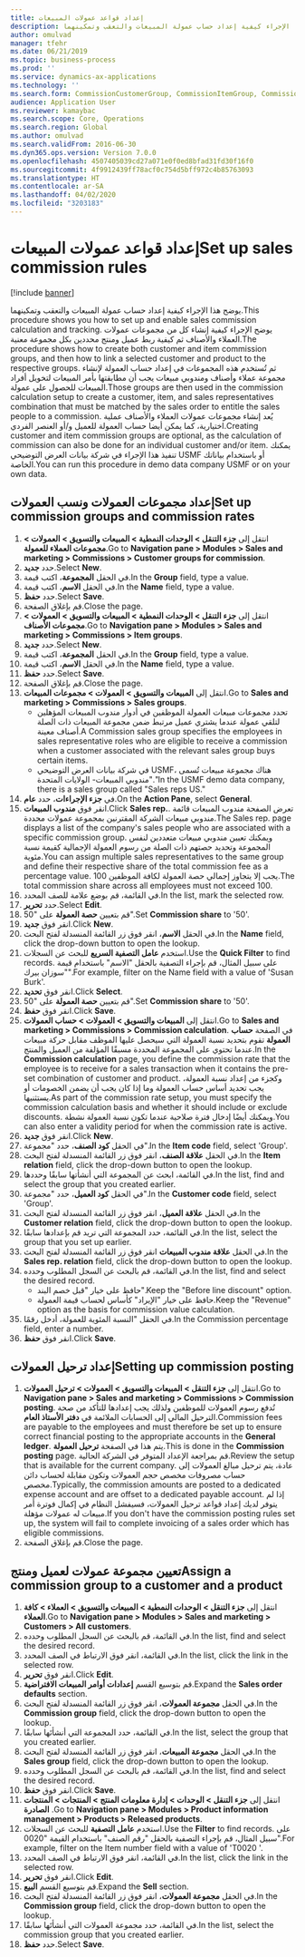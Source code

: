 ```yaml
---
title: إعداد قواعد عمولات المبيعات
description: يوضح هذا الإجراء كيفية إعداد حساب عمولة المبيعات والتعقب وتمكينهما.
author: omulvad
manager: tfehr
ms.date: 06/21/2019
ms.topic: business-process
ms.prod: ''
ms.service: dynamics-ax-applications
ms.technology: ''
ms.search.form: CommissionCustomerGroup, CommissionItemGroup, CommissionSalesGroup, CommissionSalesMember, DirPartyLookup, CommissionCalc, InventPosting, CustTable, EcoResProductDetailsExtended
audience: Application User
ms.reviewer: kamaybac
ms.search.scope: Core, Operations
ms.search.region: Global
ms.author: omulvad
ms.search.validFrom: 2016-06-30
ms.dyn365.ops.version: Version 7.0.0
ms.openlocfilehash: 4507405039cd27a071e0f0ed8bfad31fd30f16f0
ms.sourcegitcommit: 4f9912439ff78acf0c754d5bff972c4b85763093
ms.translationtype: HT
ms.contentlocale: ar-SA
ms.lasthandoff: 04/02/2020
ms.locfileid: "3203183"
---
```

# <a name="set-up-sales-commission-rules"></a><span data-ttu-id="46e95-103">إعداد قواعد عمولات المبيعات</span><span class="sxs-lookup"><span data-stu-id="46e95-103">Set up sales commission rules</span></span>

[!include [banner](../../includes/banner.md)]

<span data-ttu-id="46e95-104">يوضح هذا الإجراء كيفية إعداد حساب عمولة المبيعات والتعقب وتمكينهما.</span><span class="sxs-lookup"><span data-stu-id="46e95-104">This procedure shows you how to set up and enable sales commission calculation and tracking.</span></span> <span data-ttu-id="46e95-105">يوضح الإجراء كيفية إنشاء كل من مجموعات عمولات العملاء والأصناف ثم كيفية ربط عميل ومنتج محددين بكل مجموعة معنية.</span><span class="sxs-lookup"><span data-stu-id="46e95-105">The procedure shows how to create both customer and item commission groups, and then how to link a selected customer and product to the respective groups.</span></span> <span data-ttu-id="46e95-106">ثم تُستخدم هذه المجموعات في إعداد حساب العمولة لإنشاء مجموعة عملاء وأصناف ومندوبي مبيعات يجب أن مطابقتها بأمر المبيعات لتخويل أفراد المبيعات للحصول على عمولة.</span><span class="sxs-lookup"><span data-stu-id="46e95-106">Those groups are then used in the commission calculation setup to create a customer, item, and sales representatives combination that must be matched by the sales order to entitle the sales people to a commission.</span></span> <span data-ttu-id="46e95-107">يُعد إنشاء مجموعات عمولات العملاء والأصناف عملية اختيارية، كما يمكن أيضا حساب العمولة للعميل و/أو العنصر الفردي.</span><span class="sxs-lookup"><span data-stu-id="46e95-107">Creating customer and item commission groups are optional, as the calculation of commission can also be done for an individual customer and/or item.</span></span> <span data-ttu-id="46e95-108">يمكنك تنفيذ هذا الإجراء في شركة بيانات العرض التوضيحي USMF أو باستخدام بياناتك الخاصة.</span><span class="sxs-lookup"><span data-stu-id="46e95-108">You can run this procedure in demo data company USMF or on your own data.</span></span>


## <a name="set-up-commission-groups-and-commission-rates"></a><span data-ttu-id="46e95-109">إعداد مجموعات العمولات ونسب العمولات</span><span class="sxs-lookup"><span data-stu-id="46e95-109">Set up commission groups and commission rates</span></span>
1. <span data-ttu-id="46e95-110">انتقل إلى **جزء التنقل > الوحدات النمطية > المبيعات والتسويق > العمولات > مجموعات العملاء للعمولة**.</span><span class="sxs-lookup"><span data-stu-id="46e95-110">Go to **Navigation pane > Modules > Sales and marketing > Commissions > Customer groups for commission**.</span></span>
2. <span data-ttu-id="46e95-111">حدد **جديد**.</span><span class="sxs-lookup"><span data-stu-id="46e95-111">Select **New**.</span></span>
3. <span data-ttu-id="46e95-112">في الحقل **المجموعة**، اكتب قيمة.</span><span class="sxs-lookup"><span data-stu-id="46e95-112">In the **Group** field, type a value.</span></span>
4. <span data-ttu-id="46e95-113">في الحقل **الاسم**، اكتب قيمة.</span><span class="sxs-lookup"><span data-stu-id="46e95-113">In the **Name** field, type a value.</span></span>
5. <span data-ttu-id="46e95-114">حدد **حفظ**.</span><span class="sxs-lookup"><span data-stu-id="46e95-114">Select **Save**.</span></span>
6. <span data-ttu-id="46e95-115">قم بإغلاق الصفحة.</span><span class="sxs-lookup"><span data-stu-id="46e95-115">Close the page.</span></span>
7. <span data-ttu-id="46e95-116">انتقل إلى **جزء التنقل > الوحدات النمطية > المبيعات والتسويق > العمولات > ‏‫مجموعات الأصناف‬**.</span><span class="sxs-lookup"><span data-stu-id="46e95-116">Go to **Navigation pane > Modules > Sales and marketing > Commissions > Item groups**.</span></span>
8. <span data-ttu-id="46e95-117">حدد **جديد**.</span><span class="sxs-lookup"><span data-stu-id="46e95-117">Select **New**.</span></span>
9. <span data-ttu-id="46e95-118">في الحقل **المجموعة**، اكتب قيمة.</span><span class="sxs-lookup"><span data-stu-id="46e95-118">In the **Group** field, type a value.</span></span>
10. <span data-ttu-id="46e95-119">في الحقل **الاسم**، اكتب قيمة.</span><span class="sxs-lookup"><span data-stu-id="46e95-119">In the **Name** field, type a value.</span></span>
11. <span data-ttu-id="46e95-120">حدد **حفظ**.</span><span class="sxs-lookup"><span data-stu-id="46e95-120">Select **Save**.</span></span>
12. <span data-ttu-id="46e95-121">قم بإغلاق الصفحة.</span><span class="sxs-lookup"><span data-stu-id="46e95-121">Close the page.</span></span>
13. <span data-ttu-id="46e95-122">انتقل إلى **المبيعات والتسويق > العمولات > مجموعات المبيعات**.</span><span class="sxs-lookup"><span data-stu-id="46e95-122">Go to **Sales and marketing > Commissions > Sales groups**.</span></span>
    - <span data-ttu-id="46e95-123">تحدد مجموعات مبيعات العمولة الموظفين في أدوار مندوب المبيعات المؤهلين لتلقي عمولة عندما يشتري عميل مرتبط ضمن مجموعة المبيعات ذات الصلة أصناف معينة.</span><span class="sxs-lookup"><span data-stu-id="46e95-123">A Commission sales group specifies the employees in sales representative roles who are eligible to receive a commission when a customer associated with the relevant sales group buys certain items.</span></span>  
    - <span data-ttu-id="46e95-124">في شركة بيانات العرض التوضيحي USMF، هناك مجموعة مبيعات تُسمى "مندوبي المبيعات- الولايات المتحدة."</span><span class="sxs-lookup"><span data-stu-id="46e95-124">In the USMF demo data company, there is a sales group called "Sales reps US."</span></span>  
14. <span data-ttu-id="46e95-125">في **جزء الإجراءات**، حدد **عام**.</span><span class="sxs-lookup"><span data-stu-id="46e95-125">On the **Action Pane**, select **General**.</span></span>
15. <span data-ttu-id="46e95-126">انقر فوق **مندوب المبيعات**.</span><span class="sxs-lookup"><span data-stu-id="46e95-126">Click **Sales rep.**.</span></span> <span data-ttu-id="46e95-127">تعرض الصفحة مندوب المبيعات قائمة مندوبي مبيعات الشركة المقترنين بمجموعة عمولات محددة.</span><span class="sxs-lookup"><span data-stu-id="46e95-127">The Sales rep. page displays a list of the company's sales people who are associated with a specific commission group.</span></span> <span data-ttu-id="46e95-128">ويمكنك تعيين مندوبي مبيعات متعددين لنفس المجموعة وتحديد حصتهم ذات الصلة من رسوم العمولة الإجمالية كقيمة نسبة مئوية.</span><span class="sxs-lookup"><span data-stu-id="46e95-128">You can assign multiple sales representatives to the same group and define their respective share of the total commission fee as a percentage value.</span></span> <span data-ttu-id="46e95-129">يجب إلا يتجاوز إجمالي حصة العمولة لكافة الموظفين 100.</span><span class="sxs-lookup"><span data-stu-id="46e95-129">The total commission share across all employees must not exceed 100.</span></span> 
16. <span data-ttu-id="46e95-130">في القائمة، قم بوضع علامة للصف المحدد.</span><span class="sxs-lookup"><span data-stu-id="46e95-130">In the list, mark the selected row.</span></span>
17. <span data-ttu-id="46e95-131">حدد **تحرير**.</span><span class="sxs-lookup"><span data-stu-id="46e95-131">Select **Edit**.</span></span>
18. <span data-ttu-id="46e95-132">قم بتعيين **حصة العمولة** على "50".</span><span class="sxs-lookup"><span data-stu-id="46e95-132">Set **Commission share** to '50'.</span></span>
19. <span data-ttu-id="46e95-133">انقر فوق **جديد**.</span><span class="sxs-lookup"><span data-stu-id="46e95-133">Click **New**.</span></span>
20. <span data-ttu-id="46e95-134">في الحقل **الاسم**، انقر فوق زر القائمة المنسدلة لفتح البحث.</span><span class="sxs-lookup"><span data-stu-id="46e95-134">In the **Name** field, click the drop-down button to open the lookup.</span></span>
21. <span data-ttu-id="46e95-135">استخدم **عامل التصفية السريع** للبحث عن السجلات.</span><span class="sxs-lookup"><span data-stu-id="46e95-135">Use the **Quick Filter** to find records.</span></span> <span data-ttu-id="46e95-136">على سبيل المثال، قم بإجراء التصفية بالحقل "الاسم" باستخدام قيمة "سوزان بيرك".</span><span class="sxs-lookup"><span data-stu-id="46e95-136">For example, filter on the Name field with a value of 'Susan Burk'.</span></span>
22. <span data-ttu-id="46e95-137">انقر فوق **تحديد**.</span><span class="sxs-lookup"><span data-stu-id="46e95-137">Click **Select**.</span></span>
23. <span data-ttu-id="46e95-138">قم بتعيين **حصة العمولة** على "50".</span><span class="sxs-lookup"><span data-stu-id="46e95-138">Set **Commission share** to '50'.</span></span>
24. <span data-ttu-id="46e95-139">انقر فوق **حفظ**.</span><span class="sxs-lookup"><span data-stu-id="46e95-139">Click **Save**.</span></span>
25. <span data-ttu-id="46e95-140">انتقل إلى **المبيعات والتسويق > العمولات > حساب العمولات**.</span><span class="sxs-lookup"><span data-stu-id="46e95-140">Go to **Sales and marketing > Commissions > Commission calculation**.</span></span> <span data-ttu-id="46e95-141">في الصفحة **حساب العمولة** تقوم بتحديد نسبة العمولة التي سيحصل عليها الموظف مقابل حركة مبيعات عندما تحتوي على المجموعة المحددة مسبقًا المؤلفة من العميل والمنتج.</span><span class="sxs-lookup"><span data-stu-id="46e95-141">In the **Commission calculation** page, you define the commission rate that the employee is to receive for a sales transaction when it contains the pre-set combination of customer and product.</span></span> <span data-ttu-id="46e95-142">وكجزء من إعداد نسبة العمولة، يجب تحديد أساس حساب العمولة وما إذا كان يجب أن يضمن الخصومات أو يستثنيها.</span><span class="sxs-lookup"><span data-stu-id="46e95-142">As part of the commission rate setup, you must specify the commission calculation basis and whether it should include or exclude discounts.</span></span> <span data-ttu-id="46e95-143">ويمكنك أيضًا إدخال فترة صلاحية عندما تكون نسبة العمولة نشطة.</span><span class="sxs-lookup"><span data-stu-id="46e95-143">You can also enter a validity period for when the commission rate is active.</span></span>  
26. <span data-ttu-id="46e95-144">انقر فوق **جديد**.</span><span class="sxs-lookup"><span data-stu-id="46e95-144">Click **New**.</span></span>
27. <span data-ttu-id="46e95-145">في الحقل **كود الصنف**، حدد "مجموعة".</span><span class="sxs-lookup"><span data-stu-id="46e95-145">In the **Item code** field, select 'Group'.</span></span>
28. <span data-ttu-id="46e95-146">في الحقل **علاقة الصنف**، انقر فوق زر القائمة المنسدلة لفتح البحث.</span><span class="sxs-lookup"><span data-stu-id="46e95-146">In the **Item relation** field, click the drop-down button to open the lookup.</span></span>
29. <span data-ttu-id="46e95-147">في القائمة، ابحث عن المجموعة التي أنشأتها سابقًا وحددها.</span><span class="sxs-lookup"><span data-stu-id="46e95-147">In the list, find and select the group that you created earlier.</span></span>
30. <span data-ttu-id="46e95-148">في الحقل **كود العميل**، حدد "مجموعة".</span><span class="sxs-lookup"><span data-stu-id="46e95-148">In the **Customer code** field, select 'Group'.</span></span>
31. <span data-ttu-id="46e95-149">في الحقل **علاقة العميل**، انقر فوق زر القائمة المنسدلة لفتح البحث.</span><span class="sxs-lookup"><span data-stu-id="46e95-149">In the **Customer relation** field, click the drop-down button to open the lookup.</span></span>
32. <span data-ttu-id="46e95-150">في القائمة، حدد المجموعة التي تريد قم بإعدادها سابقًا.</span><span class="sxs-lookup"><span data-stu-id="46e95-150">In the list, select the group that you set up earlier.</span></span>
33. <span data-ttu-id="46e95-151">في الحقل **علاقة مندوب المبيعات** انقر فوق زر القائمة المنسدلة لفتح البحث.</span><span class="sxs-lookup"><span data-stu-id="46e95-151">In the **Sales rep. relation** field, click the drop-down button to open the lookup.</span></span>
34. <span data-ttu-id="46e95-152">في القائمة، قم بالبحث عن السجل المطلوب وحدده.</span><span class="sxs-lookup"><span data-stu-id="46e95-152">In the list, find and select the desired record.</span></span>
    - <span data-ttu-id="46e95-153">حافظ على خيار "قبل خصم البند".</span><span class="sxs-lookup"><span data-stu-id="46e95-153">Keep the "Before line discount" option.</span></span>  
    - <span data-ttu-id="46e95-154">حافظ على خيار "الإيراد" كأساس لحساب قيمة العمولة.</span><span class="sxs-lookup"><span data-stu-id="46e95-154">Keep the "Revenue" option as the basis for commission value calculation.</span></span>    
35. <span data-ttu-id="46e95-155">في الحقل "النسبة المئوية للعمولة، أدخل رقمًا.</span><span class="sxs-lookup"><span data-stu-id="46e95-155">In the Commission percentage field, enter a number.</span></span>
36. <span data-ttu-id="46e95-156">انقر فوق **حفظ**.</span><span class="sxs-lookup"><span data-stu-id="46e95-156">Click **Save**.</span></span>

## <a name="setting-up-commission-posting"></a><span data-ttu-id="46e95-157">إعداد ترحيل العمولات</span><span class="sxs-lookup"><span data-stu-id="46e95-157">Setting up commission posting</span></span>
1. <span data-ttu-id="46e95-158">انتقل إلى **‏‫جزء التنقل‬ > المبيعات والتسويق > العمولات > ترحيل العمولات**.</span><span class="sxs-lookup"><span data-stu-id="46e95-158">Go to **Navigation pane  > Sales and marketing > Commissions > Commission posting**.</span></span> <span data-ttu-id="46e95-159">تُدفع رسوم العمولات للموظفين ولذلك يجب إعدادها للتأكد من صحة الترحيل المالي إلى الحسابات الملائمة في **دفتر الأستاذ العام**.</span><span class="sxs-lookup"><span data-stu-id="46e95-159">Commission fees are payable to the employees and must therefore be set up to ensure correct financial posting to the appropriate accounts in the **General ledger**.</span></span> <span data-ttu-id="46e95-160">يتم هذا في الصفحة **ترحيل العمولة**.</span><span class="sxs-lookup"><span data-stu-id="46e95-160">This is done in the **Commission posting** page.</span></span> <span data-ttu-id="46e95-161">قم بمراجعة الإعداد المتوفر في الشركة الحالية.</span><span class="sxs-lookup"><span data-stu-id="46e95-161">Review the setup that is available for the current company.</span></span> <span data-ttu-id="46e95-162">عادة، يتم ترحيل مبالغ العمولات إلى حساب مصروفات مخصص حجم العمولات وتكون مقابلة لحساب دائن مخصص.</span><span class="sxs-lookup"><span data-stu-id="46e95-162">Typically, the commission amounts are posted to a dedicated expense account and are offset to a dedicated payable account.</span></span> <span data-ttu-id="46e95-163">إذا لم يتوفر لديك إعداد قواعد ترحيل العمولات، فسيفشل النظام في إكمال فوترة أمر مبيعات له عمولات مؤهلة.</span><span class="sxs-lookup"><span data-stu-id="46e95-163">If you don't have the commission posting rules set up, the system will fail to complete invoicing of a sales order which has eligible commissions.</span></span>  
2. <span data-ttu-id="46e95-164">قم بإغلاق الصفحة.</span><span class="sxs-lookup"><span data-stu-id="46e95-164">Close the page.</span></span>

## <a name="assign-a-commission-group-to-a-customer-and-a-product"></a><span data-ttu-id="46e95-165">تعيين مجموعة عمولات لعميل ومنتج</span><span class="sxs-lookup"><span data-stu-id="46e95-165">Assign a commission group to a customer and a product</span></span>
1. <span data-ttu-id="46e95-166">انتقل إلى **جزء التنقل > الوحدات النمطية > المبيعات والتسويق > العملاء > كافة العملاء**.</span><span class="sxs-lookup"><span data-stu-id="46e95-166">Go to **Navigation pane > Modules > Sales and marketing > Customers > All customers**.</span></span>
2. <span data-ttu-id="46e95-167">في القائمة، قم بالبحث عن السجل المطلوب وحدده.</span><span class="sxs-lookup"><span data-stu-id="46e95-167">In the list, find and select the desired record.</span></span>
3. <span data-ttu-id="46e95-168">في القائمة، انقر فوق الارتباط في الصف المحدد.</span><span class="sxs-lookup"><span data-stu-id="46e95-168">In the list, click the link in the selected row.</span></span>
4. <span data-ttu-id="46e95-169">انقر فوق **تحرير**.</span><span class="sxs-lookup"><span data-stu-id="46e95-169">Click **Edit**.</span></span>
5. <span data-ttu-id="46e95-170">‎قم بتوسيع القسم **إعدادات أوامر المبيعات الافتراضية**.</span><span class="sxs-lookup"><span data-stu-id="46e95-170">Expand the **Sales order defaults** section.</span></span>
6. <span data-ttu-id="46e95-171">في الحقل **مجموعة العمولات**، انقر فوق زر القائمة المنسدلة لفتح البحث.</span><span class="sxs-lookup"><span data-stu-id="46e95-171">In the **Commission group** field, click the drop-down button to open the lookup.</span></span>
7. <span data-ttu-id="46e95-172">في القائمة، حدد المجموعة التي أنشأتَها سابقًا.</span><span class="sxs-lookup"><span data-stu-id="46e95-172">In the list, select the group that you created earlier.</span></span>
8. <span data-ttu-id="46e95-173">في الحقل **مجموعة المبيعات**، انقر فوق زر القائمة المنسدلة لفتح البحث.</span><span class="sxs-lookup"><span data-stu-id="46e95-173">In the **Sales group** field, click the drop-down button to open the lookup.</span></span>
9. <span data-ttu-id="46e95-174">في القائمة، قم بالبحث عن السجل المطلوب وحدده.</span><span class="sxs-lookup"><span data-stu-id="46e95-174">In the list, find and select the desired record.</span></span>
10. <span data-ttu-id="46e95-175">انقر فوق **حفظ**.</span><span class="sxs-lookup"><span data-stu-id="46e95-175">Click **Save**.</span></span>
11. <span data-ttu-id="46e95-176">‏‫انتقل إلى ‬**جزء التنقل > الوحدات > إدارة معلومات المنتج > المنتجات > المنتجات الصادرة‬** .</span><span class="sxs-lookup"><span data-stu-id="46e95-176">Go to **Navigation pane > Modules > Product information management > Products > Released products**.</span></span>
12. <span data-ttu-id="46e95-177">استخدم **عامل التصفية** للبحث عن السجلات.</span><span class="sxs-lookup"><span data-stu-id="46e95-177">Use the **Filter** to find records.</span></span> <span data-ttu-id="46e95-178">على سبيل المثال، قم بإجراء التصفية بالحقل "رقم الصنف" باستخدام القيمة "0020".</span><span class="sxs-lookup"><span data-stu-id="46e95-178">For example, filter on the Item number field with a value of 'T0020 '.</span></span>
13. <span data-ttu-id="46e95-179">في القائمة، انقر فوق الارتباط في الصف المحدد.</span><span class="sxs-lookup"><span data-stu-id="46e95-179">In the list, click the link in the selected row.</span></span>
14. <span data-ttu-id="46e95-180">انقر فوق **تحرير**.</span><span class="sxs-lookup"><span data-stu-id="46e95-180">Click **Edit**.</span></span>
15. <span data-ttu-id="46e95-181">‎قم بتوسيع القسم **البيع**.</span><span class="sxs-lookup"><span data-stu-id="46e95-181">Expand the **Sell** section.</span></span>
16. <span data-ttu-id="46e95-182">في الحقل **مجموعة العمولات**، انقر فوق زر القائمة المنسدلة لفتح البحث.</span><span class="sxs-lookup"><span data-stu-id="46e95-182">In the **Commission group** field, click the drop-down button to open the lookup.</span></span>
17. <span data-ttu-id="46e95-183">في القائمة، حدد مجموعة العمولات التي أنشأتَها سابقًا.</span><span class="sxs-lookup"><span data-stu-id="46e95-183">In the list, select the commission group that you created earlier.</span></span>
18. <span data-ttu-id="46e95-184">حدد **حفظ**.</span><span class="sxs-lookup"><span data-stu-id="46e95-184">Select **Save**.</span></span>

